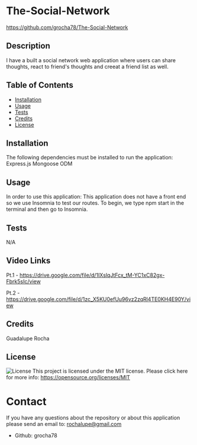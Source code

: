# The-Social-Network
https://github.com/grocha78/The-Social-Network
## Description 
I have a built a social network web application where users can share thoughts, react to friend's thoughts and creeat a friend list as well. 
## Table of Contents
- [Installation](#installation)
- [Usage](#usage)
- [Tests](#tests)
- [Credits](#credits)
- [License](#license)
## Installation
The following dependencies must be installed to run the application:
Express.js Mongoose ODM
## Usage
In order to use this application: This application does not have a front end so we use Insomnia to test our routes. To begin, we type npm start in the terminal and then go to Insomnia.
## Tests
N/A
## Video Links
Pt.1 - https://drive.google.com/file/d/1IXslqJtFcx_tM-YC1xC82gx-Fbrk5sIc/view

Pt.2 - https://drive.google.com/file/d/1zc_X5KU0efUu96vz2zqRl4TE0KH4E90Y/view
## Credits
Guadalupe Rocha
## License
![License](https://img.shields.io/badge/license-MIT-green.svg)
This project is licensed under the MIT license. Please click here for more info: https://opensource.org/licenses/MIT
# Contact
If you have any questions about the repository or about this application please send an email to: rochalupe@gmail.com
- Github: grocha78
